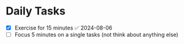 # Daily Tasks
- [x] Exercise for 15 minutes ✅ 2024-08-06
- [ ] Focus 5 minutes on a single tasks (not think about anything else)